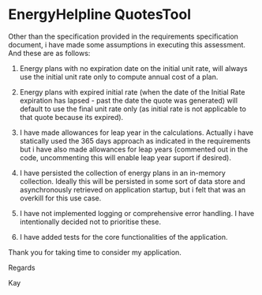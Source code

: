 # EnergyHelpline QuotesTool
Other than the specification provided in the requirements specification document, i have made some assumptions in executing this assessment. And these are as follows:

1. Energy plans with no expiration date on the initial unit rate, will always use the initial unit rate only to compute annual cost of a plan.

2. Energy plans with expired initial rate (when the date of the Initial Rate expiration has lapsed - past the date the quote was generated) will default to use the final unit rate only (as initial rate is not applicable to that quote because its expired).

3. I have made allowances for leap year in the calculations. Actually i have statically used the 365 days approach as indicated in the requirements but i have also made allowances for leap years (commented out in the code, uncommenting this will enable leap year suport if desired).
 
4. I have persisted the collection of energy plans in an in-memory collection. Ideally this will be persisted in some sort of data store and asynchronously retrieved on application startup, but i felt that was an overkill for this use case.
 
5. I have not implemented logging or comprehensive error handling. I have intentionally decided not to prioritise these.
 
6. I have added tests for the core functionalities of the application.

Thank you for taking time to consider my application.

Regards

Kay
